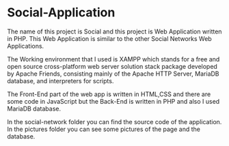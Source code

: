 # Social-Application

The name of this project is Social and this project is Web Application written in PHP.
This Web Application is similar to the other Social Networks Web Applications.

The Working environment that I used is XAMPP which stands for a free and open source cross-platform web server solution stack package developed by Apache Friends, consisting mainly of the Apache HTTP Server, MariaDB database, and interpreters for scripts.

The Front-End part of the web app is written in HTML,CSS and there are some code in JavaScript but the Back-End is written in PHP and also
I used MariaDB database.

In the social-network folder you can find the source code of the application. 
In the pictures folder you can see some pictures of the page and the database. 
